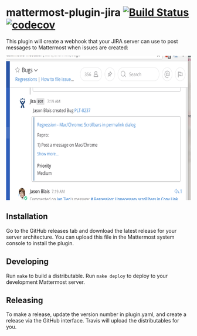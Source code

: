 # mattermost-plugin-jira [![Build Status](https://travis-ci.org/mattermost/mattermost-plugin-jira.svg?branch=master)](https://travis-ci.org/mattermost/mattermost-plugin-jira) [![codecov](https://codecov.io/gh/mattermost/mattermost-plugin-jira/branch/master/graph/badge.svg)](https://codecov.io/gh/mattermost/mattermost-plugin-jira)

This plugin will create a webhook that your JIRA server can use to post messages to Mattermost when issues are created:

<img src="screenshot.png" width="667" height="394" />

## Installation

Go to the GitHub releases tab and download the latest release for your server architecture. You can upload this file in the Mattermost system console to install the plugin.

## Developing

Run `make` to build a distributable. Run `make deploy` to deploy to your development Mattermost server.

## Releasing

To make a release, update the version number in plugin.yaml, and create a release via the GitHub interface. Travis will upload the distributables for you.
